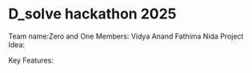# D_solve hackathon 2025
Team name:Zero and One
Members:
 Vidya Anand
 Fathima Nida
Project Idea:


Key Features:
